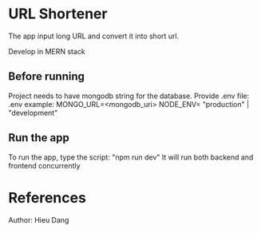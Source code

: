 # URL Shortener
The app input long URL and convert it into short url.

Develop in MERN stack


## Before running
Project needs to have mongodb string for the database.
Provide .env file: 
.env example: 
    MONGO_URL=<mongodb_uri>
    NODE_ENV= "production" | "development"

## Run the app
To run the app, type the script:
    "npm run dev"
It will run both backend and frontend concurrently


# References
Author: Hieu Dang
